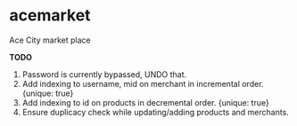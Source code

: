 # acemarket
Ace City market place

**TODO**
<ol>
<li>Password is currently bypassed, UNDO that.</li>
<li>Add indexing to username, mid on merchant in incremental order. {unique: true}</li>
<li>Add indexing to id on products in decremental order. {unique: true}</li>
<li>Ensure duplicacy check while updating/adding products and merchants.</li>
</ol>
